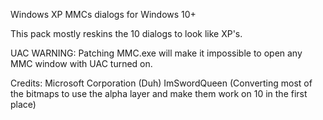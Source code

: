 Windows XP MMCs dialogs for Windows 10+

This pack mostly reskins the 10 dialogs to look like XP's.

UAC WARNING:
Patching MMC.exe will make it impossible to open any MMC window with UAC turned on.


Credits:
Microsoft Corporation (Duh)
ImSwordQueen (Converting most of the bitmaps to use the alpha layer and make them work on 10 in the first place)